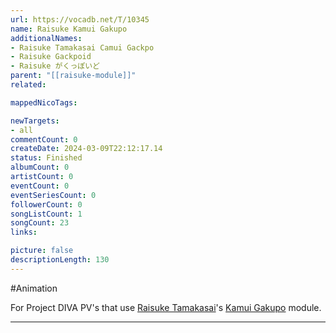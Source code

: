 ```yaml
---
url: https://vocadb.net/T/10345
name: Raisuke Kamui Gakupo
additionalNames: 
- Raisuke Tamakasai Camui Gackpo
- Raisuke Gackpoid
- Raisuke がくっぽいど
parent: "[[raisuke-module]]"
related:

mappedNicoTags:

newTargets:
- all
commentCount: 0
createDate: 2024-03-09T22:12:17.14
status: Finished
albumCount: 0
artistCount: 0
eventCount: 0
eventSeriesCount: 0
followerCount: 0
songListCount: 1
songCount: 23
links: 

picture: false
descriptionLength: 130
---
```


#Animation

For Project DIVA PV's that use [Raisuke Tamakasai](https://vocadb.net/Ar/95998)'s [Kamui Gakupo](https://vocadb.net/Ar/12) module.

---

